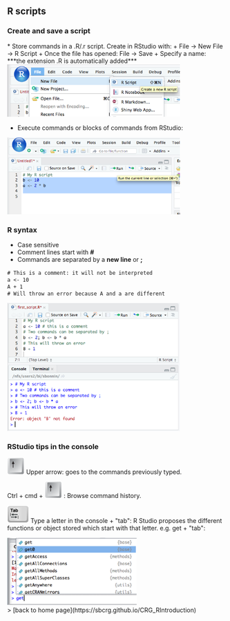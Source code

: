 <h2>R scripts</h2>

<h3>Create and save a script</h3>
* Store commands in a .R/.r script. Create in RStudio with: 
  + File -> New File -> R Script
  + Once the file has opened: File -> Save 
  + Specify a name: ***the extension .R is automatically added***
  <img src="rscript_rstudio.png" width="400"/>

* Execute commands or blocks of commands from RStudio:
<img src="rscript_rstudio_cmd.png" width="400"/>

<h3>R syntax</h3>

* Case sensitive
* Comment lines start with **#**
* Commands are separated by a **new line** or **;**
```{r}
# This is a comment: it will not be interpreted
a <- 10
A + 1
# Will throw an error because A and a are different
```
<img src="syntax_error.png" width="400"/>

<h3>RStudio tips in the console</h3>

<img src="arrow_up.png" width="40"/> Upper arrow: goes to the commands previously typed.

Ctrl + cmd + <img src="arrow_up.png" width="40"/> : Browse command history.

<img src="tab_key.png" width="50"/> Type a letter in the console + "tab": R Studio proposes the different functions or object stored which start with that letter. e.g. get + "tab":

<img src="tab_functions.png" width="300"/>

<br>
> [back to home page](https://sbcrg.github.io/CRG_RIntroduction)

